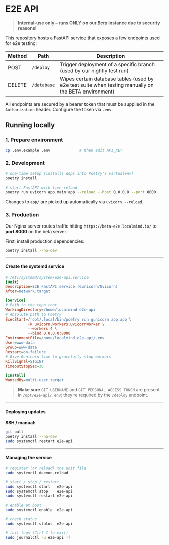 # E2E API

> **Internal‑use only – runs ONLY on our _Beta_ instance due to security reasons!**

This repository hosts a FastAPI service that exposes a few endpoints used for e2e testing:

| Method | Path        | Description                                                                                          |
| ------ | ----------- | ---------------------------------------------------------------------------------------------------- |
| POST   | `/deploy`   | Trigger deployment of a specific branch (used by our nightly test run)                               |
| DELETE | `/database` | Wipes certain database tables (used by e2e test suite when testing manually on the BETA environment) |

All endpoints are secured by a bearer token that must be supplied in the `Authorization` header. Configure the token via `.env`.

## Running locally

### 1. Prepare environment

```bash
cp .env.example .env             # then edit API_KEY
```

### 2. Development

```bash
# one-time setup (installs deps into Poetry's virtualenv)
poetry install

# start FastAPI with live-reload
poetry run uvicorn app.main:app --reload --host 0.0.0.0 --port 8000
```

Changes to `app/` are picked up automatically via `uvicorn --reload`.

### 3. Production

Our Nginx server routes traffic hitting `https://beta-e2e.localmind.io/` to **port 8000** on the beta server.

First, install production dependencies:

```bash
poetry install --no-dev
```

---

#### Create the systemd service

```ini
# /etc/systemd/system/e2e-api.service
[Unit]
Description=E2E FastAPI service (Gunicorn/Uvicorn)
After=network.target

[Service]
# Path to the repo root
WorkingDirectory=/home/localmind-e2e-api
# Absolute path to Poetry
ExecStart=/root/.local/bin/poetry run gunicorn app:app \
          -k uvicorn.workers.UvicornWorker \
          --workers 4 \
          --bind 0.0.0.0:8000
EnvironmentFile=/home/localmind-e2e-api/.env
User=www-data
Group=www-data
Restart=on-failure
# Give Gunicorn time to gracefully stop workers
KillSignal=SIGINT
TimeoutStopSec=30

[Install]
WantedBy=multi-user.target
```

> **Make sure** `GIT_USERNAME` and `GIT_PERSONAL_ACCESS_TOKEN` are present in
> `/opt/e2e-api/.env`; they’re required by the `/deploy` endpoint.

---

#### Deploying updates

**SSH / manual:**

```bash
git pull
poetry install --no-dev
sudo systemctl restart e2e-api
```

---

#### Managing the service

```bash
# register (or reload) the unit file
sudo systemctl daemon-reload

# start / stop / restart
sudo systemctl start   e2e-api
sudo systemctl stop    e2e-api
sudo systemctl restart e2e-api

# enable at boot
sudo systemctl enable  e2e-api

# check status
sudo systemctl status  e2e-api

# tail logs (Ctrl‑C to exit)
sudo journalctl -u e2e-api -f
```
